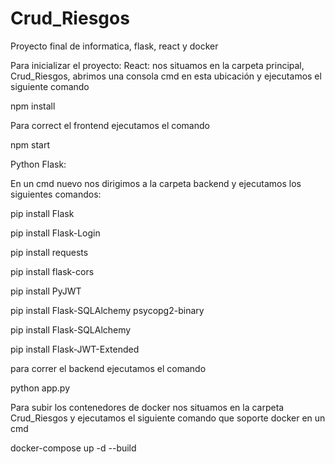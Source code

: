 # Crud_Riesgos
Proyecto final de informatica, flask, react y docker

Para inicializar el proyecto:
React: 
nos situamos en la carpeta principal, Crud_Riesgos, abrimos una consola cmd en esta ubicación y ejecutamos el siguiente comando 

npm install

Para correct el frontend ejecutamos el comando

npm start

Python Flask: 

En un cmd nuevo nos dirigimos a la carpeta backend y ejecutamos los siguientes comandos: 

pip install Flask

pip install Flask-Login

pip install requests

pip install flask-cors

pip install PyJWT

pip install Flask-SQLAlchemy psycopg2-binary

pip install Flask-SQLAlchemy

pip install Flask-JWT-Extended

para correr el backend ejecutamos el comando

python app.py

Para subir los contenedores de docker nos situamos en la carpeta Crud_Riesgos y ejecutamos el siguiente comando que soporte docker en un cmd 

docker-compose up -d --build 
